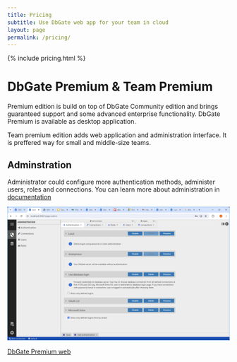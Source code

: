 ```yaml
---
title: Pricing
subtitle: Use DbGate web app for your team in cloud
layout: page
permalink: /pricing/
---
```


{% include pricing.html %}

# DbGate Premium & Team Premium
Premium edition is build on top of DbGate Community edition and brings guaranteed support and some advanced enterprise functionality. DbGate Premium is available as desktop application. 

Team premium edition adds web application and administration interface. It is preffered way for small and middle-size teams.

## Adminstration
Administrator could configure more authentication methods, administer users, roles and connections. You can learn more about administration in [documentation](/docs/admin.html)

<img src='/assets/screenshots/authadmin.png' />

<p>
    <a href="https://dbgate.eu" target="_blank" class="button is-info is-medium">DbGate Premium web</a>
</p>
